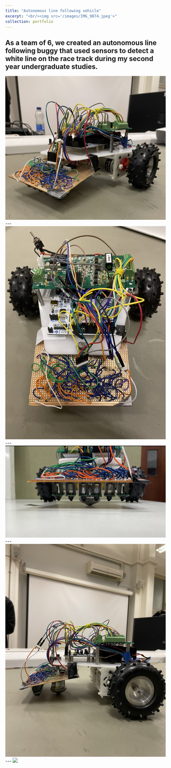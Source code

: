 ```yaml
---
title: "Autonomous line following vehicle"
excerpt: "<br/><img src='/images/IMG_9874.jpeg'>"
collection: portfolio
---
```

As a team of 6, we created an autonomous line following buggy that used sensors to detect a white line on the race track during my second year undergraduate studies.
---
<img src='/images/IMG_9874.jpeg'>
---
<img src='/images/Buggy_birdview.PNG'>
---
<img src='/images/Buggy_Front.jpeg'>
---
<img src='/images/Buggy_side.PNG'>
---
<img src='/images/Buggy.gif'>

